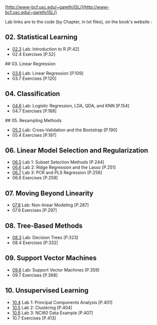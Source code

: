 [http://www-bcf.usc.edu/~gareth/ISL/](http://www-bcf.usc.edu/~gareth/ISL/)

Lab links are to the code (by Chapter, in txt files), on the book's website :

## 02. Statistical Learning
* [02.3](http://www-bcf.usc.edu/~gareth/ISL/Chapter%202%20Lab.txt) Lab: Introduction to R [P.42]
* 02.4 Exercises [P.52]

## 03. Linear Regression
* [03.6](http://www-bcf.usc.edu/~gareth/ISL/Chapter%203%20Lab.txt) Lab: Linear Regression [P.109]
* 03.7 Exercises [P.120]

## 04. Classification
* [04.6](http://www-bcf.usc.edu/~gareth/ISL/Chapter%204%20Lab.txt) Lab: Logistic Regression, LDA, QDA, and KNN [P.154]
* 04.7 Exercises [P.168]

## 05. Resampling Methods
* [05.3](http://www-bcf.usc.edu/~gareth/ISL/Chapter%205%20Lab.txt) Lab: Cross-Validation and the Bootstrap [P.190]
* 05.4 Exercises [P.197]

## 06. Linear Model Selection and Regularization
* [06.5](http://www-bcf.usc.edu/~gareth/ISL/Chapter%206%20Labs.txt) Lab 1: Subset Selection Methods [P.244]
* [06.6](http://www-bcf.usc.edu/~gareth/ISL/Chapter%206%20Labs.txt) Lab 2: Ridge Regression and the Lasso [P.251]
* [06.7](http://www-bcf.usc.edu/~gareth/ISL/Chapter%206%20Labs.txt) Lab 3: PCR and PLS Regression [P.256]
* 06.8 Exercises [P.259]

## 07. Moving Beyond Linearity
* [07.8](http://www-bcf.usc.edu/~gareth/ISL/Chapter%207%20Lab.txt) Lab: Non-linear Modeling [P.287]
* 07.9 Exercises [P.297]

## 08. Tree-Based Methods
* [08.3](http://www-bcf.usc.edu/~gareth/ISL/Chapter%208%20Lab.txt) Lab: Decision Trees [P.323]
* 08.4 Exercises [P.332]

## 09. Support Vector Machines
* [09.6](http://www-bcf.usc.edu/~gareth/ISL/Chapter%209%20Lab.txt) Lab: Support Vector Machines [P.359]
* 09.7 Exercises [P.368]

## 10. Unsupervised Learning
* [10.4](http://www-bcf.usc.edu/~gareth/ISL/Chapter%2010%20Labs.txt) Lab 1: Principal Components Analysis [P.401]
* [10.5](http://www-bcf.usc.edu/~gareth/ISL/Chapter%2010%20Labs.txt) Lab 2: Clustering [P.404]
* [10.6](http://www-bcf.usc.edu/~gareth/ISL/Chapter%2010%20Labs.txt) Lab 3: NCI60 Data Example [P.407]
* 10.7 Exercises [P.413]

